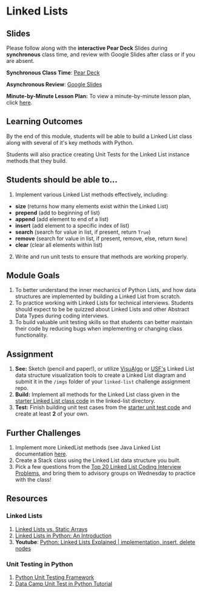 # Linked Lists

## Slides
Please follow along with the **interactive Pear Deck** Slides during **synchronous** class time, and review with Google Slides after class or if you are absent. 

**Synchronous Class Time**: [Pear Deck](https://app.peardeck.com/student/tmmfgxdmk)

**Asynchronous Review**: [Google Slides](https://docs.google.com/presentation/d/1G7H4HC7RLqc4k3gYu5aq_Kj8PtOPntoF3wUiiqiajlI/edit?usp=sharing)

**Minute-by-Minute Lesson Plan:** To view a minute-by-minute lesson plan, click [here](https://github.com/alemaulou/linked-list-sample/blob/master/minute.md). 

## Learning Outcomes
By the end of this module, students will be able to build a Linked List class along with several of it's key methods with Python. 

Students will also practice creating Unit Tests for the Linked List instance methods that they build.

## Students should be able to...
1. Implement various Linked List methods effectively, including:

  * **size** (returns how many elements exist within the Linked List)
  * **prepend** (add to beginning of list)
  * **append** (add element to end of a list)
  * **insert** (add element to a specific index of list)
  * **search** (search for value in list, if present, return ```True```)
  * **remove** (search for value in list, if present, remove, else, return ```None```)
  * **clear** (clear all elements within list)

2. Write and run unit tests to ensure that methods are working properly.


## Module Goals
1. To better understand the inner mechanics of Python Lists, and how data structures are implemented by building a Linked List from scratch.
2. To practice working with Linked Lists for technical interviews. Students should expect to be be quizzed about Linked Lists and other Abstract Data Types during coding interviews.
3. To build valuable unit testing skills so that students can better maintain their code by reducing bugs when implementing or changing class functionality.

## Assignment
1. **See:** Sketch (pencil and paper!), or utilize [VisuAlgo](https://visualgo.net/en/list?slide=1) or [USF's](https://www.cs.usfca.edu/~galles/visualization/) Linked List data structure visualization tools to create a Linked List diagram and submit it in the ``/imgs`` folder of your ``linked-list`` challenge assignment repo.
2. **Build:** Implement all methods for the Linked List class given in the [starter Linked List class code](https://github.com/alemaulou/linked-list-sample/blob/master/linked-list/linkedlist.py) in the linked-list directory.
3. **Test:** Finish building unit test cases from the [starter unit test code](https://github.com/alemaulou/linked-list-sample/blob/master/linked-list/linkedlist_test.py) and create at least **2** of your own.

## Further Challenges
1. Implement more LinkedList methods (see Java Linked List documentation [here](https://docs.oracle.com/javase/7/docs/api/java/util/LinkedList.html).
2. Create a Stack class using the Linked List data structure you built.
3. Pick a few questions from the [Top 20 Linked List Coding Interview Problems](https://www.geeksforgeeks.org/top-20-linked-list-interview-question/), and bring them to advisory groups on Wednesday to practice with the class!

## Resources

### Linked Lists
1. [Linked Lists vs. Static Arrays](https://www.geeksforgeeks.org/linked-list-vs-array/)
2. [Linked Lists in Python: An Introduction](https://realpython.com/linked-lists-python)
3. **Youtube**: [Python: Linked Lists Explained | implementation, insert, delete nodes](https://www.youtube.com/watch?v=Bd1L64clh34)

### Unit Testing in Python
1. [Python Unit Testing Framework](https://docs.python.org/3.0/library/unittest.html)
2. [Data Camp Unit Test in Python Tutorial](https://www.datacamp.com/community/tutorials/unit-testing-python)
